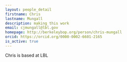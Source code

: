 ```yaml
---
layout: people_detail
firstname: Chris
lastname: Mungall
description: making this work
email: cjmungall@lbl.gov
homepage: http://berkeleybop.org/person/chris-mungall
orcid: https://orcid.org/0000-0002-6601-2165
is_active: true
---
```


Chris is based at LBL